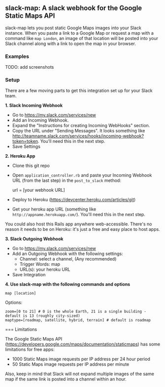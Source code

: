 ## slack-map: A slack webhook for the Google Static Maps API

slack-map lets you post static Google Maps images into your Slack instance. When you paste a link to a Google Map or request a map with a command like `map London`, an image of that location will be posted into your Slack channel along with a link to open the map in your browser.

### Examples 

TODO: add screenshots

### Setup

There are a few moving parts to get this integration set up for your Slack team.

**1. Slack Incoming Webhook**

* Go to https://my.slack.com/services/new
* Add an Incoming Webhook.
* Expand the "Instructions for creating Incoming WebHooks" section.
* Copy the URL under "Sending Messages". It looks something like http://teamname.slack.com/services/hooks/incoming-webhook?token=token. You'll need this in the next step.
* Save Settings

**2. Heroku App**

* Clone this git repo
* Open `application_controller.rb` and paste your Incoming Webhook URL (from the last step) in the `post_to_slack` method:

    url = [your webhook URL]
	
* Deploy to Heroku (https://devcenter.heroku.com/articles/git)
* Get your heroku app URL (something like `http://appname.herokuapp.com/`). You'll need this in the next step.

You could also host this Rails app anywhere web-accessible. There's no reason it needs to be on Heroku: it's just a free and easy place to host apps.

**3. Slack Outgoing Webhook**

* Go to https://my.slack.com/services/new
* Add an Outgoing Webhook with the following settings:
    - Channel: select a channel, (Any recommended)
    - Trigger Words: map
    - URL(s): your heroku URL
* Save Integration

**4. Use slack-map with the following commands and options**

    map [location]
	
Options:

    zoom=[0 to 21] # 0 is the whole Earth, 21 is a single building - default is 13 (roughly city-sized)
    maptype=[roadmap, satellite, hybrid, terrain] # default is roadmap

=== Limitations

The Google Static Maps API (https://developers.google.com/maps/documentation/staticmaps) has some limitations for free apps:

* 1000 Static Maps image requests per IP address per 24 hour period
* 50 Static Maps image requests per IP address per minute

Also, keep in mind that Slack will not expand multiple images of the same map if the same link is posted into a channel within an hour.
